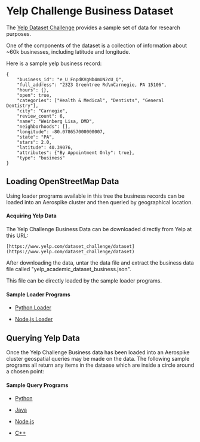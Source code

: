 Yelp Challenge Business Dataset
================================================================

The [Yelp Dataset Challenge](http://www.yelp.com/dataset_challenge)
provides a sample set of data for research purposes.

One of the components of the dataset is a collection of information
about ~60k businesses, including latitude and longitude.

Here is a sample yelp business record:
```
{
    "business_id": "e_U_FnpdKVgNb4mUN2cU_Q",
    "full_address": "2323 Greentree Rd\nCarnegie, PA 15106",
    "hours": {},
    "open": true,
    "categories": ["Health & Medical", "Dentists", "General Dentistry"],
    "city": "Carnegie",
    "review_count": 6,
    "name": "Weinberg Lisa, DMD",
    "neighborhoods": [],
    "longitude": -80.078657000000007,
    "state": "PA",
    "stars": 2.0,
    "latitude": 40.39076,
    "attributes": {"By Appointment Only": true},
    "type": "business"
}
```


Loading OpenStreetMap Data
----------------------------------------------------------------

Using loader programs available in this tree the business records can
be loaded into an Aerospike cluster and then queried by geographical
location.

#### Acquiring Yelp Data

The Yelp Challenge Business Data can be downloaded directly from Yelp
at this URL:

    [https://www.yelp.com/dataset_challenge/dataset](https://www.yelp.com/dataset_challenge/dataset)

After downloading the data, untar the data file and extract the
business data file called "yelp_academic_dataset_business.json".

This file can be directly loaded by the sample loader programs.

#### Sample Loader Programs

* [Python Loader](load/python)

* [Node.js Loader](load/nodejs)


Querying Yelp Data
----------------------------------------------------------------

Once the Yelp Challenge Business data has been loaded into an
Aerospike cluster geospatial queries may be made on the data.  The
following sample programs all return any items in the dataase which
are inside a circle around a chosen point:

#### Sample Query Programs

* [Python](around/python)

* [Java](around/java)

* [Node.js](around/nodejs)

* [C++](around/cplusplus)
